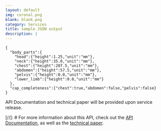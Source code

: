 ```yaml
---
layout: default
img: coronal.png
blank: blank.png
category: Services
title: sample JSON output
description: |
---
```


  ```
  {
    "body_parts":{
      "head":{"height":1.25,"unit":"mm"},
      "neck":{"height":35.0,"unit":"mm"},
      "chest":{"height":207.5,"unit":"mm"},
      "abdomen":{"height":57.5,"unit":"mm"},
      "pelvis":{"height":0.0,"unit":"mm"},
      "lower_limb":{"height":0.0,"unit":"mm"}
    },
    "cap_completeness":{"chest":true,"abdomen":false,"pelvis":false}
  }
  ```

API Documentation and technical paper will be provided upon service release.

[//]: # For more information about this API, check out the [API Documentation](http://sawtellellc.github.io/#contact), as well as the [technical paper](http://sawtellellc.github.io/#contact).



